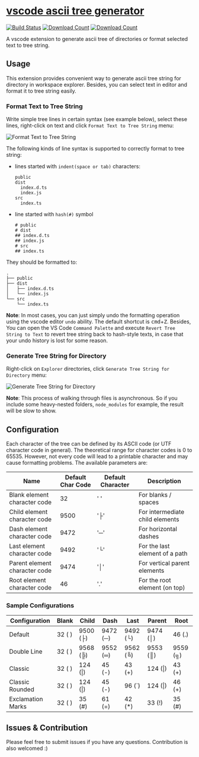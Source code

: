 # [vscode ascii tree generator](https://marketplace.visualstudio.com/items?itemName=aprilandjan.ascii-tree-generator)

[![Build Status](https://dev.azure.com/merlinye/ascii-tree-generator/_apis/build/status/aprilandjan.ascii-tree-generator?branchName=master)](https://dev.azure.com/merlinye/ascii-tree-generator/_build/latest?definitionId=1?branchName=master)
[![Download Count](https://img.shields.io/visual-studio-marketplace/d/aprilandjan.ascii-tree-generator)](https://marketplace.visualstudio.com/items?itemName=aprilandjan.ascii-tree-generator)
[![Download Count](https://img.shields.io/visual-studio-marketplace/i/aprilandjan.ascii-tree-generator)](https://marketplace.visualstudio.com/items?itemName=aprilandjan.ascii-tree-generator)

A vscode extension to generate ascii tree of directories or format selected text to tree string.

## Usage

This extension provides convenient way to generate ascii tree string for directory in workspace explorer. Besides, you can select text in editor and format it to tree string easily.

### Format Text to Tree String

Write simple tree lines in certain syntax (see example below), select these lines, right-click on text and click `Format Text to Tree String` menu:

![Format Text to Tree String](./images/text.gif)

The following kinds of line syntax is supported to correctly format to tree string:

- lines started with `indent(space or tab)` characters:

  ```
  public
  dist
    index.d.ts
    index.js
  src
    index.ts
  ```

- line started with `hash(#)` symbol

  ```
  # public
  # dist
  ## index.d.ts
  ## index.js
  # src
  ## index.ts
  ```

They should be formatted to:

```
.
├── public
├── dist
│   ├── index.d.ts
│   └── index.js
└── src
    └── index.ts
```

**Note**: In most cases, you can just simply undo the formatting operation using the vscode editor `undo` ability. The default shortcut is <kbd>cmd</kbd>+<kbd>Z</kbd>. Besides,
You can open the VS Code `Command Palette` and execute `Revert Tree String to Text` to revert tree string back to hash-style texts, in case that your undo history is lost for some reason.

### Generate Tree String for Directory

Right-click on `Explorer` directories, click `Generate Tree String for Directory` menu:

![Generate Tree String for Directory](./images/directory.gif)

**Note**: This process of walking through files is asynchronous. So if you include some heavy-nested folders, `node_modules` for example, the result will be slow to show.

## Configuration

Each character of the tree can be defined by its ASCII code (or UTF character code in general). The theoretical range for character codes is 0 to 65535. However, not every code will lead to a printable character and may cause formatting problems.
The available parameters are:

| Name | Default Char Code | Default  Character   | Description     |
| -----------------------------| ---- | --------  | --------------- |
| Blank element character code  | 32   | '&#32;'   | For blanks / spaces |
| Child element character code  | 9500 | '&#9500;' | For intermediate child elements |
| Dash element character code   | 9472 | '&#9472;' | For horizontal dashes |
| Last element character code   | 9492 | '&#9492;' | For the last element of a path |
| Parent element character code | 9474 | '&#9474;' | For vertical parent elements |
| Root element character code   | 46   | '&#46;'   | For the root element (on top) |


### Sample Configurations

| Configuration     | Blank      | Child          | Dash           | Last           | Parent         | Root           |
| ----------------- | ---------- | -------------- | -------------- | -------------- | -------------- | -------------- |
| Default           | 32 (&#32;) | 9500 (&#9500;) | 9472 (&#9472;) | 9492 (&#9492;) | 9474 (&#9474;) | 46 (&#46;)     |
| Double Line       | 32 (&#32;) | 9568 (&#9568;) | 9552 (&#9552;) | 9562 (&#9562;) | 9553 (&#9553;) | 9559 (&#9559;) |
| Classic           | 32 (&#32;) | 124 (&#124;)   | 45 (&#45;)     | 43 (&#43;)     | 124 (&#124;)   | 43 (&#43;)     |
| Classic Rounded   | 32 (&#32;) | 124 (&#124;)   | 45 (&#45;)     | 96 (&#96;)     | 124 (&#124;)   | 46 (&#43;)     |
| Exclamation Marks | 32 (&#32;) | 35 (&#35;)     | 61 (&#61;)     | 42 (&#42;)     | 33 (&#33;)     | 35 (&#35;)     |

## Issues & Contribution

Please feel free to submit issues if you have any questions. Contribution is also welcomed :)
